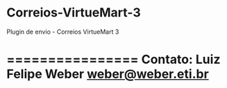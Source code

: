 # Correios-VirtueMart-3
Plugin de envio - Correios VirtueMart 3


================
Contato: Luiz Felipe Weber
weber@weber.eti.br
================
